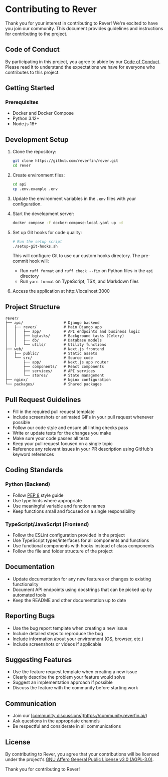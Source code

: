 # Contributing to Rever

Thank you for your interest in contributing to Rever! We're excited to have you join our community. This document provides guidelines and instructions for contributing to the project.

## Code of Conduct

By participating in this project, you agree to abide by our [Code of Conduct](CODE_OF_CONDUCT.md). Please read it to understand the expectations we have for everyone who contributes to this project.

## Getting Started

### Prerequisites

- Docker and Docker Compose
- Python 3.12+
- Node.js 18+

## Development Setup

1. Clone the repository:

   ```bash
   git clone https://github.com/reverfin/rever.git
   cd rever
   ```

2. Create environment files:

   ```bash
   cd api
   cp .env.example .env
   ```

3. Update the environment variables in the `.env` files with your configuration.

4. Start the development server:

   ```bash
   docker compose -f docker-compose-local.yaml up -d
   ```

5. Set up Git hooks for code quality:

   ```bash
   # Run the setup script
   ./setup-git-hooks.sh
   ```

   This will configure Git to use our custom hooks directory. The pre-commit hook will:

   - Run `ruff format` and `ruff check --fix` on Python files in the `api` directory
   - Run `yarn format` on TypeScript, TSX, and Markdown files

6. Access the application at http://localhost:3000

## Project Structure

```
rever/
├── api/                  # Django backend
│   ├── rever/            # Main Django app
│   │   ├── app/          # API endpoints and business logic
│   │   ├── bgtasks/      # Background tasks (Celery)
│   │   ├── db/           # Database models
│   │   └── utils/        # Utility functions
├── web/                  # Next.js frontend
│   ├── public/           # Static assets
│   └── src/              # Source code
│       ├── app/          # Next.js app router
│       ├── components/   # React components
│       ├── services/     # API services
│       └── stores/       # State management
├── nginx/                # Nginx configuration
└── packages/             # Shared packages
```

## Pull Request Guidelines

- Fill in the required pull request template
- Include screenshots or animated GIFs in your pull request whenever possible
- Follow our code style and ensure all linting checks pass
- Write or update tests for the changes you make
- Make sure your code passes all tests
- Keep your pull request focused on a single topic
- Reference any relevant issues in your PR description using GitHub's keyword references

## Coding Standards

### Python (Backend)

- Follow [PEP 8](https://www.python.org/dev/peps/pep-0008/) style guide
- Use type hints where appropriate
- Use meaningful variable and function names
- Keep functions small and focused on a single responsibility

### TypeScript/JavaScript (Frontend)

- Follow the ESLint configuration provided in the project
- Use TypeScript types/interfaces for all components and functions
- Use functional components with hooks instead of class components
- Follow the file and folder structure of the project

## Documentation

- Update documentation for any new features or changes to existing functionality
- Document API endpoints using docstrings that can be picked up by automated tools
- Keep the README and other documentation up to date

## Reporting Bugs

- Use the bug report template when creating a new issue
- Include detailed steps to reproduce the bug
- Include information about your environment (OS, browser, etc.)
- Include screenshots or videos if applicable

## Suggesting Features

- Use the feature request template when creating a new issue
- Clearly describe the problem your feature would solve
- Suggest an implementation approach if possible
- Discuss the feature with the community before starting work

## Communication

- Join our [[community discussions](https://github.com/reverfin/rever/discussions)](https://community.reverfin.ai/)
- Ask questions in the appropriate channels
- Be respectful and considerate in all communications

## License

By contributing to Rever, you agree that your contributions will be licensed under the project's [GNU Affero General Public License v3.0 (AGPL-3.0)](LICENSE).

Thank you for contributing to Rever!
